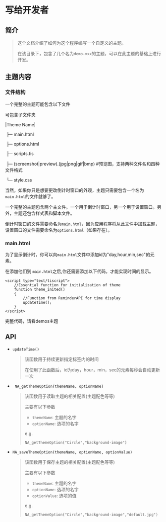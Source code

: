 # 写给开发者

## 简介

> 这个文档介绍了如何为这个程序编写一个自定义的主题。
>
> 在该目录下，包含了几个名为```demo-xxx```的主题，可以在此主题的基础上进行开发。

## 主题内容

### 文件结构

一个完整的主题可能包含以下文件

可包含子文件夹

|Theme Name|

​	├─  main.html

​	├─ options.html

​	├─ scripts.tis

​	├─ (screenshot|preview).(jpg|png|gif|bmp) #预览图，支持两种文件名和四种文件格式

​	└─ style.css

当然，如果你只是想要更改倒计时窗口的外观，主题只需要包含一个名为```main.html```的文件就够了。

一个完整的主题包含两个主文件。一个用于倒计时窗口，另一个用于设置窗口。另外，主题还包含样式表和脚本文件。

倒计时窗口的文件需要命名为```main.html```，因为应用程序将从此文件中加载主题，
设置窗口的文件需要命名为``options.html``（如果存在）。

### main.html

为了显示倒计时，你可以向```main.html```文件中添加id为"day,hour,min,sec"的元素。

在添加他们到 ```main.html```之后,你还需要添加以下代码，才能实现时间的显示。

```
<script type="text/tiscript">          
    //Essential function for initialization of theme
    function theme_inited()
    {
        //Function from ReminderAPI for time display
        updateTime();
    }
</script>
```

完整代码，请看demos主题

## API

* ```updateTime()```

  > 该函数用于持续更新指定标签内的时间
  >
  > 在使用了此函数后，id为day，hour，min，sec的元素每秒会自动更新一次

* ```  NA_getThemeOption(themeName, optionName) ```

  > 该函数用于读取主题的相关配置(主题配色等等)
  >
  > 主要有以下参数
  >
  > * ```themeName```: 主题的名字
  > * ```optionName```: 选项的名字
  >
  > e.g. 
  >
  > ```tiscript
  > NA_getThemeOption("Circle","background-image")
  > ```

* ```NA_saveThemeOption(themeName, optionName, optionValue)```

  > 该函数用于保存主题的相关配置(主题配色等等)
  >
  > 主要有以下参数
  >
  > * ```themeName```: 主题的名字
  > * ```optionName```: 选项的名字
  > * ```optionValue```: 选项的值
  >
  > e.g. 
  >
  > ```
  > NA_getThemeOption("Circle","background-image","default.jpg")
  > ```

